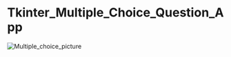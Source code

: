 # Tkinter_Multiple_Choice_Question_App

![Multiple_choice_picture](https://r.resimlink.com/eNbKMmFA.png)
